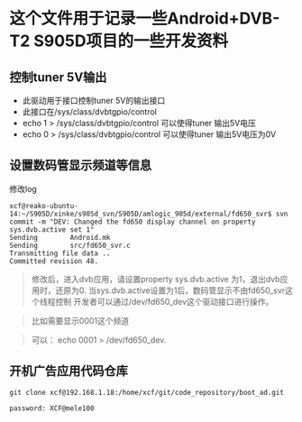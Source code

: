# 这个文件用于记录一些Android+DVB-T2 S905D项目的一些开发资料

## 控制tuner 5V输出
>>>
 * 此驱动用于接口控制tuner 5V的输出接口
 * 此接口在/sys/class/dvbtgpio/control
 * echo 1 > /sys/class/dvbtgpio/control 可以使得tuner 输出5V电压
 * echo 0 > /sys/class/dvbtgpio/control 可以使得tuner 输出5V电压为0V
>>>

## 设置数码管显示频道等信息

修改log
```
xcf@reako-ubuntu-14:~/S905D/xinke/s905d_svn/S905D/amlogic_905d/external/fd650_svr$ svn commit -m "DEV: Changed the fd650 display channel on property sys.dvb.active set 1"
Sending        Android.mk
Sending        src/fd650_svr.c
Transmitting file data ..
Committed revision 48.
```
>
> 修改后，进入dvb应用，请设置property sys.dvb.active 为1，退出dvb应用时，还原为0.
> 当sys.dvb.active设置为1后，数码管显示不由fd650_svr这个线程控制
> 开发者可以通过/dev/fd650_dev这个驱动接口进行操作。

> 比如需要显示0001这个频道

> 可以： echo 0001 > /dev/fd650_dev.
>

## 开机广告应用代码仓库
```
git clone xcf@192.168.1.18:/home/xcf/git/code_repository/boot_ad.git

password: XCF@mele100

```
